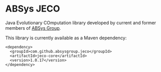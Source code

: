 ABSys JECO
====

Java Evolutionary COmputation library developed by current and former members of <a href="http://bioinspired.dacya.ucm.es/">ABSys Group</a>.


This library is currently available as a Maven dependency:
```
<dependency>
  <groupId>com.github.absysgroup.jeco</groupId>
  <artifactId>jeco-core</artifactId>
  <version>1.0.17</version>
</dependency>
```
